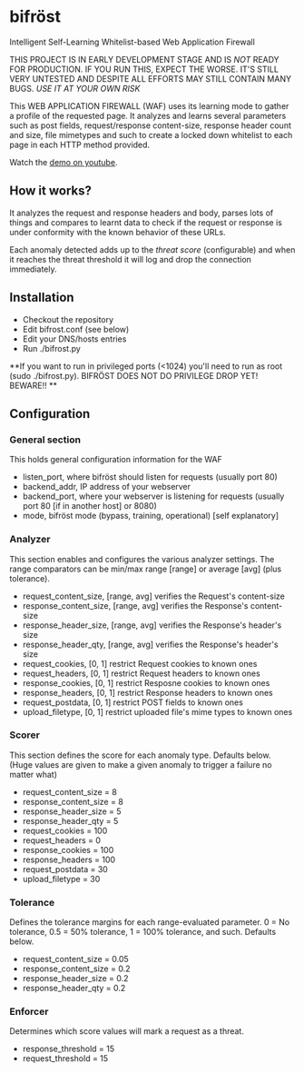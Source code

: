 # bifröst

Intelligent Self-Learning Whitelist-based Web Application Firewall

THIS PROJECT IS IN EARLY DEVELOPMENT STAGE AND IS *NOT* READY FOR PRODUCTION.
IF YOU RUN THIS, EXPECT THE WORSE. IT'S STILL VERY UNTESTED AND DESPITE ALL 
EFFORTS MAY STILL CONTAIN MANY BUGS. *USE IT AT YOUR OWN RISK*

This WEB APPLICATION FIREWALL (WAF) uses its learning mode to gather a profile of the requested page. It analyzes and learns several parameters such as post fields, request/response content-size, response header count and size, file mimetypes and such to create a locked down whitelist to each page in each HTTP method provided.

Watch the [demo on youtube](https://www.youtube.com/watch?v=qjzeJbAGgBo).

## How it works?
It analyzes the request and response headers and body, parses lots of things and compares to learnt data to check if the request or response is under conformity with the known behavior of these URLs.

Each anomaly detected adds up to the *threat score* (configurable) and when it reaches the threat threshold it will log and drop the connection immediately.

## Installation

* Checkout the repository
* Edit bifrost.conf (see below)
* Edit your DNS/hosts entries
* Run ./bifrost.py 

**If you want to run in privileged ports (<1024) you'll need to run as root (sudo ./bifrost.py).
BIFRÖST DOES NOT DO PRIVILEGE DROP YET! BEWARE!! **

## Configuration
### General section
This holds general configuration information for the WAF

* listen_port, where bifröst should listen for requests (usually port 80)
* backend_addr, IP address of your webserver
* backend_port, where your webserver is listening for requests (usually port 80 [if in another host] or 8080)
* mode, bifröst mode (bypass, training, operational) [self explanatory]

### Analyzer
This section enables and configures the various analyzer settings.
The range comparators can be min/max range [range] or average [avg] (plus tolerance).

* request\_content\_size, [range, avg] verifies the Request's content-size 
* response\_content\_size, [range, avg] verifies the Response's content-size 
* response\_header\_size, [range, avg] verifies the Response's header's size
* response\_header\_qty, [range, avg] verifies the Response's header's size
* request_cookies, [0, 1] restrict Request cookies to known ones
* request_headers, [0, 1] restrict Request headers to known ones
* response_cookies, [0, 1] restrict Resposne cookies to known ones
* response_headers, [0, 1] restrict Response headers to known ones
* request_postdata, [0, 1] restrict POST fields to known ones
* upload_filetype, [0, 1] restrict uploaded file's mime types to known ones

### Scorer
This section defines the score for each anomaly type. Defaults below. (Huge values are given to make a given anomaly to trigger a failure no matter what)

* request\_content\_size = 8
* response\_content\_size = 8
* response\_header\_size = 5
* response\_header\_qty = 5
* request_cookies = 100
* request_headers = 0
* response_cookies = 100
* response_headers = 100
* request_postdata = 30
* upload_filetype = 30

### Tolerance
Defines the tolerance margins for each range-evaluated parameter. 0 = No tolerance, 0.5 = 50% tolerance, 1 = 100% tolerance, and such. Defaults below.

* request_content_size = 0.05
* response_content_size = 0.2
* response_header_size = 0.2
* response_header_qty = 0.2

### Enforcer
Determines which score values will mark a request as a threat.

* response_threshold = 15
* request_threshold = 15
